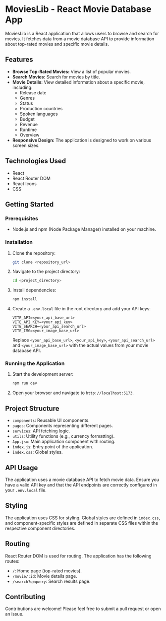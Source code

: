 # MoviesLib - React Movie Database App

MoviesLib is a React application that allows users to browse and search for movies. It fetches data from a movie database API to provide information about top-rated movies and specific movie details.

## Features

-   **Browse Top-Rated Movies:** View a list of popular movies.
-   **Search Movies:** Search for movies by title.
-   **Movie Details:** View detailed information about a specific movie, including:
    -   Release date
    -   Genres
    -   Status
    -   Production countries
    -   Spoken languages
    -   Budget
    -   Revenue
    -   Runtime
    -   Overview
-   **Responsive Design:** The application is designed to work on various screen sizes.

## Technologies Used

-   React
-   React Router DOM
-   React Icons
-   CSS

## Getting Started

### Prerequisites

-   Node.js and npm (Node Package Manager) installed on your machine.

### Installation

1.  Clone the repository:

    ```bash
    git clone <repository_url>
    ```

2.  Navigate to the project directory:

    ```bash
    cd <project_directory>
    ```

3.  Install dependencies:

    ```bash
    npm install
    ```

4.  Create a `.env.local` file in the root directory and add your API keys:

    ```
    VITE_API=<your_api_base_url>
    VITE_API_KEY=<your_api_key>
    VITE_SEARCH=<your_api_search_url>
    VITE_IMG=<your_image_base_url>
    ```

    Replace `<your_api_base_url>`, `<your_api_key>`, `<your_api_search_url>` and `<your_image_base_url>` with the actual values from your movie database API.

### Running the Application

1.  Start the development server:

    ```bash
    npm run dev
    ```

2.  Open your browser and navigate to `http://localhost:5173`.

## Project Structure
-   `components`: Reusable UI components.
-   `pages`: Components representing different pages.
-   `services`: API fetching logic.
-   `utils`: Utility functions (e.g., currency formatting).
-   `App.jsx`: Main application component with routing.
-   `index.js`: Entry point of the application.
-   `index.css`: Global styles.

## API Usage

The application uses a movie database API to fetch movie data. Ensure you have a valid API key and that the API endpoints are correctly configured in your `.env.local` file.

## Styling

The application uses CSS for styling. Global styles are defined in `index.css`, and component-specific styles are defined in separate CSS files within the respective component directories.

## Routing

React Router DOM is used for routing. The application has the following routes:

-   `/`: Home page (top-rated movies).
-   `/movie/:id`: Movie details page.
-   `/search?q=query`: Search results page.

## Contributing

Contributions are welcome! Please feel free to submit a pull request or open an issue.